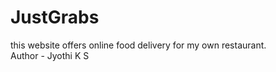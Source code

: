 # JustGrabs
this website offers online food delivery for my own restaurant.
<br>
Author - Jyothi K S
